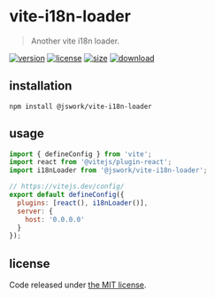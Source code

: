 # vite-i18n-loader
> Another vite i18n loader.

[![version][version-image]][version-url]
[![license][license-image]][license-url]
[![size][size-image]][size-url]
[![download][download-image]][download-url]

## installation
```shell
npm install @jswork/vite-i18n-loader
```

## usage
```js
import { defineConfig } from 'vite';
import react from '@vitejs/plugin-react';
import i18nLoader from '@jswork/vite-i18n-loader';

// https://vitejs.dev/config/
export default defineConfig({
  plugins: [react(), i18nLoader()],
  server: {
    host: '0.0.0.0'
  }
});
```

## license
Code released under [the MIT license](https://github.com/afeiship/vite-i18n-loader/blob/master/LICENSE.txt).

[version-image]: https://img.shields.io/npm/v/@jswork/vite-i18n-loader
[version-url]: https://npmjs.org/package/@jswork/vite-i18n-loader

[license-image]: https://img.shields.io/npm/l/@jswork/vite-i18n-loader
[license-url]: https://github.com/afeiship/vite-i18n-loader/blob/master/LICENSE.txt

[size-image]: https://img.shields.io/bundlephobia/minzip/@jswork/vite-i18n-loader
[size-url]: https://github.com/afeiship/vite-i18n-loader/blob/master/dist/index.min.js

[download-image]: https://img.shields.io/npm/dm/@jswork/vite-i18n-loader
[download-url]: https://www.npmjs.com/package/@jswork/vite-i18n-loader
